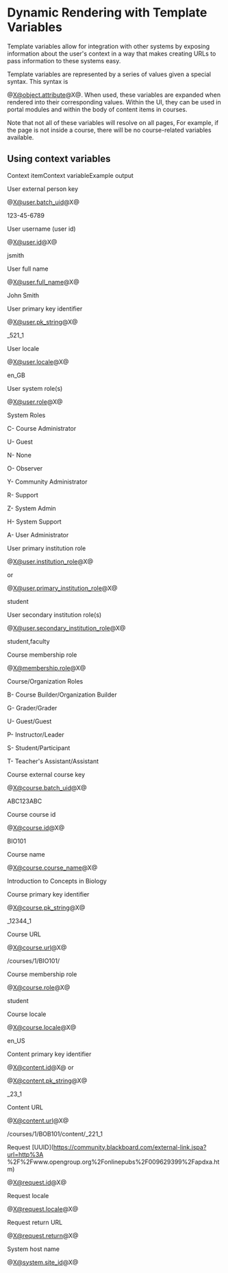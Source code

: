 # Dynamic Rendering with Template Variables
Template variables allow for integration with other systems by exposing
information about the user's context in a way that makes creating URLs to pass
information to these systems easy.

Template variables are represented by a series of values given a special
syntax. This syntax is

@X@object.attribute@X@. When used, these variables are expanded when rendered
into their corresponding values. Within the UI, they can be used in portal
modules and within the body of content items in courses.

Note that not all of these variables will resolve on all pages, For example,
if the page is not inside a course, there will be no course-related variables
available.

## Using context variables

Context itemContext variableExample output

User external person key

@X@user.batch_uid@X@

123-45-6789

User username (user id)

@X@user.id@X@

jsmith

User full name

@X@user.full_name@X@

John Smith

User primary key identifier

@X@user.pk_string@X@

_521_1

User locale

@X@user.locale@X@

en_GB

User system role(s)

@X@user.role@X@

System Roles

C- Course Administrator

U- Guest

N- None

O- Observer

Y- Community Administrator

R- Support

Z- System Admin

H- System Support

A- User Administrator

User primary institution role

@X@user.institution_role@X@

or

@X@user.primary_institution_role@X@

student

User secondary institution role(s)

@X@user.secondary_institution_role@X@

student,faculty

Course membership role

@X@membership.role@X@

Course/Organization Roles

B- Course Builder/Organization Builder

G- Grader/Grader

U- Guest/Guest

P- Instructor/Leader

S- Student/Participant

T- Teacher's Assistant/Assistant

Course external course key

@X@course.batch_uid@X@

ABC123ABC

Course course id

@X@course.id@X@

BIO101

Course name

@X@course.course_name@X@

Introduction to Concepts in Biology

Course primary key identifier

@X@course.pk_string@X@

_12344_1

Course URL

@X@course.url@X@

/courses/1/BIO101/

Course membership role

@X@course.role@X@

student

Course locale

@X@course.locale@X@

en_US

Content primary key identifier

@X@content.id@X@ or

@X@content.pk_string@X@

_23_1

Content URL

@X@content.url@X@

/courses/1/BOB101/content/_221_1

Request [UUID](https://community.blackboard.com/external-link.jspa?url=http%3A
%2F%2Fwww.opengroup.org%2Fonlinepubs%2F009629399%2Fapdxa.htm)

@X@request.id@X@

Request locale

@X@request.locale@X@

Request return URL

@X@request.return@X@

System host name

@X@system.site_id@X@

